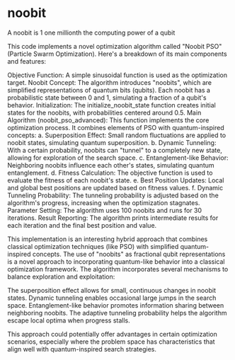 # noobit
A noobit is 1 one millionth the computing power of a qubit

This code implements a novel optimization algorithm called "Noobit PSO" (Particle Swarm Optimization). Here's a breakdown of its main components and features:

Objective Function: A simple sinusoidal function is used as the optimization target.
Noobit Concept: The algorithm introduces "noobits", which are simplified representations of quantum bits (qubits). Each noobit has a probabilistic state between 0 and 1, simulating a fraction of a qubit's behavior.
Initialization: The initialize_noobit_state function creates initial states for the noobits, with probabilities centered around 0.5.
Main Algorithm (noobit_pso_advanced): This function implements the core optimization process. It combines elements of PSO with quantum-inspired concepts:
a. Superposition Effect: Small random fluctuations are applied to noobit states, simulating quantum superposition.
b. Dynamic Tunneling: With a certain probability, noobits can "tunnel" to a completely new state, allowing for exploration of the search space.
c. Entanglement-like Behavior: Neighboring noobits influence each other's states, simulating quantum entanglement.
d. Fitness Calculation: The objective function is used to evaluate the fitness of each noobit's state.
e. Best Position Updates: Local and global best positions are updated based on fitness values.
f. Dynamic Tunneling Probability: The tunneling probability is adjusted based on the algorithm's progress, increasing when the optimization stagnates.
Parameter Setting: The algorithm uses 100 noobits and runs for 30 iterations.
Result Reporting: The algorithm prints intermediate results for each iteration and the final best position and value.

This implementation is an interesting hybrid approach that combines classical optimization techniques (like PSO) with simplified quantum-inspired concepts. The use of "noobits" as fractional qubit representations is a novel approach to incorporating quantum-like behavior into a classical optimization framework.
The algorithm incorporates several mechanisms to balance exploration and exploitation:

The superposition effect allows for small, continuous changes in noobit states.
Dynamic tunneling enables occasional large jumps in the search space.
Entanglement-like behavior promotes information sharing between neighboring noobits.
The adaptive tunneling probability helps the algorithm escape local optima when progress stalls.

This approach could potentially offer advantages in certain optimization scenarios, especially where the problem space has characteristics that align well with quantum-inspired search strategies.
